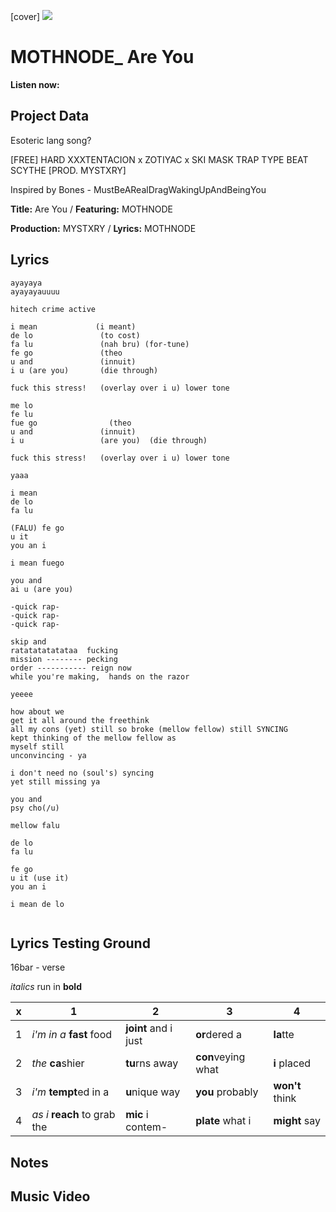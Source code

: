 [cover] ![](57175019_31947ARTIST_4918741616_8502199518755923887_n.jpg)

# MOTHNODE_ Are You

**Listen now:** 

## Project Data

Esoteric lang song?

[FREE] HARD  XXXTENTACION x ZOTIYAC x SKI MASK TRAP TYPE BEAT  SCYTHE  [PROD. MYSTXRY]

Inspired by Bones - MustBeARealDragWakingUpAndBeingYou

**Title:** Are You / **Featuring:** MOTHNODE

**Production:** MYSTXRY / **Lyrics:** MOTHNODE

## Lyrics

```
ayayaya
ayayayauuuu

hitech crime active

i mean             (i meant)
de lo               (to cost)
fa lu               (nah bru) (for-tune)
fe go               (theo
u and               (innuit)
i u (are you)       (die through)

fuck this stress!   (overlay over i u) lower tone

me lo
fe lu
fue go                (theo
u and               (innuit)
i u                 (are you)  (die through)

fuck this stress!   (overlay over i u) lower tone

yaaa

i mean
de lo
fa lu

(FALU) fe go
u it
you an i

i mean fuego

you and
ai u (are you)

-quick rap-
-quick rap-
-quick rap-

skip and 
ratatatatatataa  fucking
mission -------- pecking
order ----------- reign now
while you're making,  hands on the razor

yeeee

how about we
get it all around the freethink
all my cons (yet) still so broke (mellow fellow) still SYNCING 
kept thinking of the mellow fellow as
myself still
unconvincing - ya

i don't need no (soul's) syncing
yet still missing ya

you and
psy cho(/u)

mellow falu

de lo
fa lu

fe go
u it (use it)
you an i

i mean de lo


```

## Lyrics Testing Ground

16bar - verse

*italics* run in
**bold**

| x | 1 | 2 | 3 | 4 |
|---|---|---|---|---|
| 1 | *i'm in a* **fast** food | **joint** and i just  | **or**dered a  | **la**tte  |
| 2 | *the* **ca**shier | **tu**rns away  |  **con**veying what |  **i** placed |
| 3 | *i'm* **tempt**ed in a | **u**nique way  |  **you** probably |  **won't** think |
| 4 | *as i* **reach** to grab the |  **mic** i contem-  | **plate** what i | **might** say |

## Notes

## Music Video
